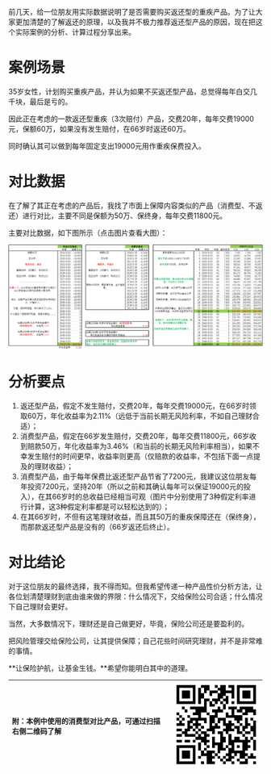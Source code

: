 前几天，给一位朋友用实际数据说明了是否需要购买返还型的重疾产品。为了让大家更加清楚的了解返还的原理，以及我并不极力推荐返还型产品的原因，现在把这个实际案例的分析、计算过程分享出来。

# **案例场景**

35岁女性，计划购买重疾产品，并认为如果不买返还型产品，总觉得每年白交几千块，最后是亏的。

因此正在考虑的一款返还型重疾（3次赔付）产品，交费20年，每年交费19000元，保额60万，如果没有发生赔付，在66岁时返还60万。

同时确认其可以做到每年固定支出19000元用作重疾保费投入。

# **对比数据**

在了解了其正在考虑的产品后，我找了市面上保障内容类似的产品（消费型、不返还）进行对比，主要不同是保额为50万、保终身，每年交费11800元。

主要对比数据，如下图所示（点击图片查看大图）：

![](/assets/10.jpg)

# **分析要点**

1. 返还型产品，假定不发生赔付，交费20年，每年交费19000元，在66岁时领取60万，年化收益率为2.11%（远低于当前长期无风险利率，不如自己理财合适）；
2. 消费型产品，假定在66岁发生赔付，交费20年，每年交费11800元，66岁收到赔款50万，年化收益率为3.46%（和当前的长期无风险利率相当），如果不幸发生赔付的时间更早，收益率则更高（仅赔款的收益率，不包括下面一点提及的理财收益）；
3. 消费型产品，由于每年保费比返还型产品节省了7200元，我建议这位朋友每年投资7200元，坚持20年（所以之前和其确认每年可以保证19000元的投入），在其66岁时的总收益已经相当可观（图片中分别使用了3种假定利率进行计算，这3种假定利率都是可以轻松达到的）；
4. 在其66岁时，不但有这笔理财收益，而且其50万的重疾保障还在（保终身），而那款返还型产品是没有的（66岁返还后终止）。

# **对比结论**

对于这位朋友的最终选择，我不得而知。但我希望传递一种产品性价分析方法，让各位划清楚理财到底由谁来做的界限：什么情况下，交给保险公司合适；什么情况下自己理财会更好。

当然，大多数情况下，理财还是自己做更好，毕竟，保险公司还是要盈利的。

把风险管理交给保险公司，让其提供保障；自己花些时间研究理财，并不是非常难的事情。

**让保险护航，让基金生钱。**希望你能明白其中的道理。





| 附：本例中使用的消费型对比产品，可通过扫描右侧二维码了解 | ![](/assets/产品活码（220px-不含知会保LOGO）/同方全球康健一生多倍保终身重大疾病保险.png) |
| :--- | :--- |




